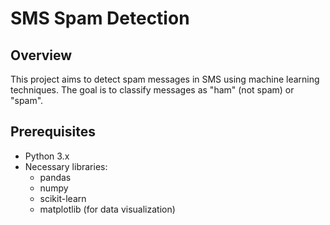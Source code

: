 # SMS Spam Detection

## Overview
This project aims to detect spam messages in SMS using machine learning techniques. The goal is to classify messages as "ham" (not spam) or "spam".

## Prerequisites
- Python 3.x
- Necessary libraries:
  - pandas
  - numpy
  - scikit-learn
  - matplotlib (for data visualization)

